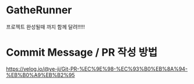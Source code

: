 # GatheRunner
프로젝트 완성될때 까지 함께 달려!!!!!

# Commit Message / PR 작성 방법
https://velog.io/@ye-ji/Git-PR-%EC%9E%98-%EC%93%B0%EB%8A%94-%EB%B0%A9%EB%B2%95
